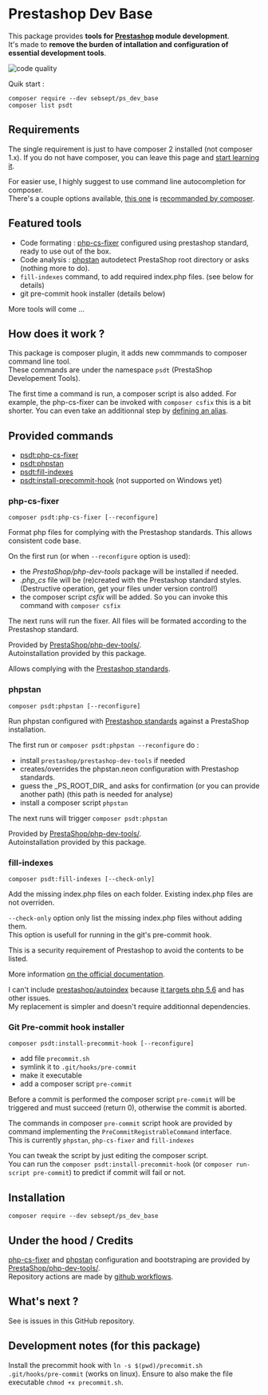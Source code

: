 # Prestashop Dev Base

This package provides **tools for [Prestashop](https://github.com/prestashop/prestashop) module development**.  
It's made to **remove the burden of intallation and configuration of essential development tools**. 

![code quality](https://github.com/SebSept/ps_dev_base/actions/workflows/phpstan_and_style.yml/badge.svg)

Quik start : 
```shell
composer require --dev sebsept/ps_dev_base
composer list psdt
```


## Requirements 

The single requirement is just to have composer 2 installed (not composer 1.x).
If you do not have composer, you can leave this page and [start learning it](https://getcomposer.org/).

For easier use, I highly suggest to use command line autocompletion for composer.  
There's a couple options available, [this one](https://github.com/bamarni/symfony-console-autocomplete) is [recommanded by composer](https://getcomposer.org/doc/03-cli.md#command-line-completion).

## Featured tools

- Code formating : [php-cs-fixer](https://github.com/FriendsOfPhp/PHP-CS-Fixer) configured using prestashop standard, ready to use out of the box.
- Code analysis : [phpstan](https://phpstan.org/) autodetect PrestaShop root directory or  asks (nothing more to do). 
- `fill-indexes` command, to add required index.php files. (see below for details)
- git pre-commit hook installer (details below)

More tools will come ...

## How does it work ?

This package is composer plugin, it adds new commmands to composer command line tool.  
These commands are under the namespace `psdt` (PrestaShop Developement Tools).

The first time a command is run, a composer script is also added.
For example, the php-cs-fixer can be invoked with `composer csfix` this is a bit shorter.
You can even take an additionnal step by [defining an alias](https://duckduckgo.com/?q=linux+alias&t=github&ia=web).

## Provided commands

* [psdt:php-cs-fixer](#fill-indexes)
* [psdt:phpstan](#phpstan)
* [psdt:fill-indexes](#fill-indexes)
* [psdt:install-precommit-hook](#git-pre-commit-hook-installer) (not supported on Windows yet)

### php-cs-fixer

`composer psdt:php-cs-fixer [--reconfigure]`

Format php files for complying with the Prestashop standards.
This allows consistent code base.

On the first run (or when `--reconfigure` option is used):
* the _PrestaShop/php-dev-tools_ package will be installed if needed.
* _.php_cs_ file will be (re)created with the Prestashop standard styles. (Destructive operation, get your files under version control!)
* the composer script _csfix_ will be added. So you can invoke this command with `composer csfix`

The next runs will run the fixer. All files will be formated according to the Prestashop standard.

Provided by [PrestaShop/php-dev-tools/](https://github.com/PrestaShop/php-dev-tools/).  
Autoinstallation provided by this package.

Allows complying with the [Prestashop standards](https://devdocs.prestashop.com/1.7/development/coding-standards/).

### phpstan

`composer psdt:phpstan [--reconfigure]`

Run phpstan configured with  [Prestashop standards](https://devdocs.prestashop.com/1.7/development/coding-standards/) against a PrestaShop installation.

The first run or `composer psdt:phpstan --reconfigure` do : 
  - install `prestashop/prestashop-dev-tools` if needed
  - creates/overrides the phpstan.neon configuration with Prestashop standards.
  - guess the \_PS_ROOT_DIR_ and asks for confirmation (or you can provide another path) (this path is needed for analyse)
  - install a composer script `phpstan`

The next runs will trigger `composer psdt:phpstan`

Provided by [PrestaShop/php-dev-tools/](https://github.com/PrestaShop/php-dev-tools/).  
Autoinstallation provided by this package.

### fill-indexes

`composer psdt:fill-indexes [--check-only]`

Add the missing index.php files on each folder.
Existing index.php files are not overriden.

`--check-only` option only list the missing index.php files without adding them.  
This option is usefull for running in the git's pre-commit hook.

This is a security requirement of Prestashop to avoid the contents to be listed.

More information [on the official documentation](https://devdocs.prestashop.com/1.7/modules/sell/techvalidation-checklist/#a-file-indexphp-exists-in-each-folder).

I can't include [prestashop/autoindex](https://github.com/PrestaShopCorp/autoindex) because [it targets php 5.6](https://github.com/PrestaShopCorp/autoindex/blob/92e10242f94a99163dece280f6bd7b7c2b79c158/composer.json#L23) and has other issues.  
My replacement is simpler and doesn't require additionnal dependencies.

### Git Pre-commit hook installer

`composer psdt:install-precommit-hook [--reconfigure]`

- add file `precommit.sh`
- symlink it to `.git/hooks/pre-commit`
- make it executable
- add a composer script `pre-commit`

Before a commit is performed the composer script `pre-commit` will be triggered and must succeed (return 0), otherwise the commit is aborted.

The commands in composer `pre-commit` script hook are provided by command implementing the `PreCommitRegistrableCommand` interface.  
This is currently `phpstan`, `php-cs-fixer` and `fill-indexes`

You can tweak the script by just editing the composer script.  
You can run the `composer psdt:install-precommit-hook` (or `composer run-script pre-commit`) to predict if commit will fail or not. 

## Installation

`composer require --dev sebsept/ps_dev_base`

## Under the hood / Credits

[php-cs-fixer](https://github.com/FriendsOfPhp/PHP-CS-Fixer) and [phpstan](https://phpstan.org/) configuration and bootstraping are provided by [PrestaShop/php-dev-tools/](https://github.com/PrestaShop/php-dev-tools/).  
Repository actions are made by [github workflows](https://docs.github.com/en/free-pro-team@latest/actions).

## What's next ?

See is issues in this GitHub repository.

## Development notes (for this package)

Install the precommit hook with `ln -s $(pwd)/precommit.sh .git/hooks/pre-commit` (works on linux).
Ensure to also make the file executable `chmod +x precommit.sh`.
